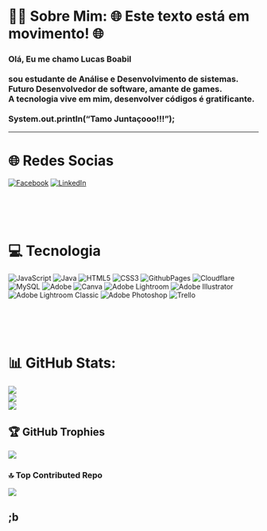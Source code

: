 # 🙋‍♂️ Sobre Mim: :globe_with_meridians: Este texto está em movimento! :globe_with_meridians:

### Olá, Eu me chamo Lucas Boabil <br><br> sou estudante de Análise e Desenvolvimento de sistemas.<br> Futuro Desenvolvedor de software, amante de games. <br> A tecnologia vive em mim, desenvolver códigos é gratificante. <br><br>System.out.println(“Tamo Juntaçooo!!!”); 
--------------------------------------------------------------------------------------------------------------------------------------------------------------------------------------------------------------------

# 🌐 Redes Socias 
[![Facebook](https://img.shields.io/badge/Facebook-%231877F2.svg?logo=Facebook&logoColor=white)](https://facebook.com/https://www.facebook.com/lucas.boabil) [![LinkedIn](https://img.shields.io/badge/LinkedIn-%230077B5.svg?logo=linkedin&logoColor=white)](https://linkedin.com/in/www.linkedin.com/in/lucasboabil) 




# <br><br>💻 Tecnologia 


 ![JavaScript](https://img.shields.io/badge/javascript-%23323330.svg?style=for-the-badge&logo=javascript&logoColor=%23F7DF1E) ![Java](https://img.shields.io/badge/java-%23ED8B00.svg?style=for-the-badge&logo=openjdk&logoColor=white) ![HTML5](https://img.shields.io/badge/html5-%23E34F26.svg?style=for-the-badge&logo=html5&logoColor=white) ![CSS3](https://img.shields.io/badge/css3-%231572B6.svg?style=for-the-badge&logo=css3&logoColor=white) ![GithubPages](https://img.shields.io/badge/github%20pages-121013?style=for-the-badge&logo=github&logoColor=white) ![Cloudflare](https://img.shields.io/badge/Cloudflare-F38020?style=for-the-badge&logo=Cloudflare&logoColor=white) ![MySQL](https://img.shields.io/badge/mysql-%2300000f.svg?style=for-the-badge&logo=mysql&logoColor=white) ![Adobe](https://img.shields.io/badge/adobe-%23FF0000.svg?style=for-the-badge&logo=adobe&logoColor=white) ![Canva](https://img.shields.io/badge/Canva-%2300C4CC.svg?style=for-the-badge&logo=Canva&logoColor=white) ![Adobe Lightroom](https://img.shields.io/badge/Adobe%20Lightroom-31A8FF.svg?style=for-the-badge&logo=Adobe%20Lightroom&logoColor=white) ![Adobe Illustrator](https://img.shields.io/badge/adobe%20illustrator-%23FF9A00.svg?style=for-the-badge&logo=adobe%20illustrator&logoColor=white) ![Adobe Lightroom Classic](https://img.shields.io/badge/Adobe%20Lightroom%20Classic-31A8FF.svg?style=for-the-badge&logo=Adobe%20Lightroom%20Classic&logoColor=white) ![Adobe Photoshop](https://img.shields.io/badge/adobe%20photoshop-%2331A8FF.svg?style=for-the-badge&logo=adobe%20photoshop&logoColor=white) ![Trello](https://img.shields.io/badge/Trello-%23026AA7.svg?style=for-the-badge&logo=Trello&logoColor=white)
# <br><br>📊 GitHub Stats:
![](https://github-readme-stats.vercel.app/api?username=LucasCoelho2024&theme=graywhite&hide_border=false&include_all_commits=false&count_private=false)<br/>
![](https://github-readme-streak-stats.herokuapp.com/?user=LucasCoelho2024&theme=graywhite&hide_border=false)<br/>
![](https://github-readme-stats.vercel.app/api/top-langs/?username=LucasCoelho2024&theme=graywhite&hide_border=false&include_all_commits=false&count_private=false&layout=compact)

## 🏆 GitHub Trophies
![](https://github-profile-trophy.vercel.app/?username=LucasCoelho2024&theme=flat&no-frame=false&no-bg=false&margin-w=4)

### 🔝 Top Contributed Repo
![](https://github-contributor-stats.vercel.app/api?username=LucasCoelho2024&limit=5&theme=dark&combine_all_yearly_contributions=true)







## ;b
